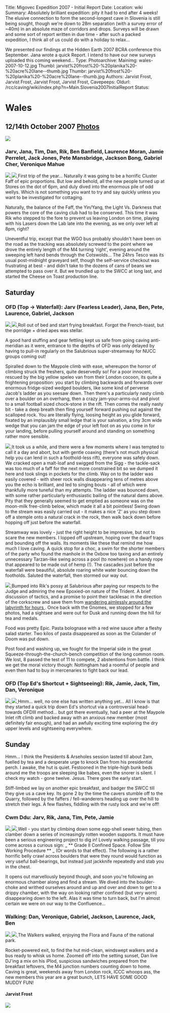 Title: Migovec Expedition 2007 - Initial Report
Date: 
Location: wiki
Summary: Absolutely brilliant expedition: pity it had to end after 4 weeks! The elusive connection to form the second-longest cave in Slovenia is still being sought, though we're down to 28m separation (with a survey error of ~40m) in an absolute maze of corridors and drops.
Surveys will be drawn and some sort of report written in due time - after such a packed expedition, I think all of us could do with a holiday to relax...

We presented our findings at the Hidden Earth 2007 BCRA conference this September. Jana wrote a quick Report. I intend to have our new surveys uploaded this coming weekend...
Type: 
Photoarchive:
Mainimg: wales-2007-10-12.jpg
Thumbl: jarvist%20frost%20-%20planika%20-%20acre%20lane--thumb.jpg
Thumbr: jarvist%20frost%20-%20planika%20-%20acre%20lane--thumb.jpg
Authors: Jarvist Frost, Jarvist Frost, Jarvist Frost, Jarvist Frost, 
Cavepeeps:
Oldurl: /rcc/caving/wiki/index.php?n=Main.Slovenia2007InitialReport
Status:

#  Wales 

##  12/14th October 2007 [ Photos ](/caving/photo_archive/trips/2007-10-12%20-%20south%20wales/)

![](wales-2007-10-12.jpg)

###  Jarv, Jana, Tim, Dan, Rik, Ben Banfield, Laurence Moran, Jamie Perrelet, Jack Jones, Pete Mansbridge, Jackson Bong, Gabriel Cher, Veronique Mahue 

[ ![](/caving/photo_archive/trips/2007-10-12%20-%20south%20wales/jarvist%20frost%20-%20fettling%20jamie%20and%20ben--thumb.jpg) ](/caving/photo_archive/trips/2007-10-12%20-%20south%20wales/jarvist%20frost%20-%20fettling%20jamie%20and%20ben.html) [ ![](/caving/photo_archive/trips/2007-05-25%20-%20Yorkshire%20JSPDT/Alijosa%20-%20Pot%20in%20York%20059--thumb.jpg) ](/caving/photo_archive/trips/2007-05-25%20-%20Yorkshire%20JSPDT/Alijosa%20-%20Pot%20in%20York%20059.html) First trip of the year... Naturally it was going to be a horrific Cluster Faff of epic proportions. But low and behold, all the new people turned up at Stores on the dot of 6pm, and duly dived into the enormous pile of odd wellys. Which is not something you want to try and say quickly unless you want to be investigated for cottaging. 

Naturally, the balance of the Faff, the Yin/Yang, the Light Vs. Darkness that powers the core of the caving club had to be conserved. This time it was Rik who stepped to the fore to prevent us leaving London on time, playing with his Lasers down the Lab late into the evening, as we only over left at 8pm, right? 

Uneventful trip, except that the WGO bus probably shouldn't have been on the road as the tracking was absolutely screwed to the point where we drove the entirely length of the M4 turning 'right', evening around the sweeping left hand bends through the Cotswolds... The 24hrs Tesco was its usual post-midnight graveyard self, though the self-service checkout was frustrating at best - and didn't take to the dozens of cans of beans we attempted to pass over it. But we trundled up to the SWCC at long last, and started the Cheese on Toast production line. 

##  Saturday 

###  OFD (Top -&gt; Waterfall): Jarv (Fearless Leader), Jana, Ben, Pete, Laurence, Gabriel, Jackson 

[ ![](/caving/photo_archive/trips/2007-10-12%20-%20south%20wales/jarvist%20frost%20-%20group%20shot%20gnome%20passage--thumb.jpg) ](/caving/photo_archive/trips/2007-10-12%20-%20south%20wales/jarvist%20frost%20-%20group%20shot%20gnome%20passage.html) [ ![](/caving/photo_archive/trips/2007-10-12%20-%20south%20wales/jarvist%20frost%20-%20gnome%20passage%20long%20shot--thumb.jpg) ](/caving/photo_archive/trips/2007-10-12%20-%20south%20wales/jarvist%20frost%20-%20gnome%20passage%20long%20shot.html) Roll out of bed and start frying breakfast. Forgot the French-toast, but the porridge + dried apes was stellar. 

A good hard stuffing and gear fettling kept us safe from going caving anti-meridian as it were, entrance to the depths of OFD was only delayed by having to pull-in regularly on the Salubrious super-streamway for NUCC groups coming out! 

Spiralled down to the Maypole climb with ease, whereupon the horror of climbing struck the freshers, quite deservedly so! For a poor innocent, rescued by the big yellow speleo van from their London cocoon, its quite a frightening proposition: you start by climbing backwards and forwards over enormous fridge-sized wedged boulders, like some kind of perverse Jacob's ladder as you seesaw down. Then there's a particularly nasty climb over a boulder on an overhang, then a crazy jam-your-arms-out and pivot to a small football sized chock-stone in the rift. Then comes the really nasty bit - take a deep breath then fling yourself forward pushing out against the scalloped rock. You are literally flying, loosing height as you glide forward, fixated by an implausibly small ledge that is your salvation, a tiny 3cm wide wedge that you can jam the edge of your left foot on as you come in for your landing, before pulling yourself around and standing on something rather more sensible. 

[ ![](/caving/photo_archive/trips/2007-10-12%20-%20south%20wales/jarvist%20frost%20-%20top%20of%20salubrius%20passage%20near%20corkscrew--thumb.jpg) ](/caving/photo_archive/trips/2007-10-12%20-%20south%20wales/jarvist%20frost%20-%20top%20of%20salubrius%20passage%20near%20corkscrew.html) It took us a while, and there were a few moments where I was tempted to call it a day and abort, but with gentle coaxing (there's not much physical help you can lend in such a foothold-less rift), everyone was safely down. We cracked open a malt-loaf and swigged from the Sigg - the tackle-sack was too much of a faff for the next more constrained bit so we dumped it here and took slings in pockets for the climb. Way on to the ladder was easily covered - with sheer rock walls disappearing tens of metres above you the echo is brilliant, and led to singing bouts - all of which were thankfully more tuneful than my attempts. The ladder was bounced down, with some rather particularly enthusiastic bailing of the natural dams above. Pity that they generally seemed to get emptied as someone was on the moon-milk free-climb below, which made it all a bit pointless! Swing down to the stream was easily carried out - it makes a nice 'Z' as you step down off a stemple onto a natural crack in the rock, then walk back down before hopping off just before the waterfall. 

Streamway was lovely - just the right height to be impressive, but not to scare the new members. I lopped off upstream, hoping over the dwarf traps and bounding off the walls. Its moments like these that remind me how much I love caving. A quick stop for a choc, a swim for the shorter members of the party who found the manhole in the Oxbow too taxing and an entirely unnecessary Tarzan-like swing across a pool (to nowhere) on a handy rope that appeared to be made out of hemp (!). The cascades just before the waterfall were beautiful, absolute roaring white water bouncing down the footholds. Saluted the waterfall, then stormed our way out. 

[ ![](/caving/photo_archive/trips/2007-10-12%20-%20south%20wales/jarvist%20frost%20-%20gnome%20passage%20group%20shot--thumb.jpg) ](/caving/photo_archive/trips/2007-10-12%20-%20south%20wales/jarvist%20frost%20-%20gnome%20passage%20group%20shot.html) Bumped into Rik's possy at Salubrious after paying our respects to the Judge and admiring the new Epoxied-on nature of the Trident. A brief discussion of tactics, and a promise to point their tacklesac in the direction of the corkscrew and save them from [ wandering aimlessly around the labyrinth for hours ](/caving/wales/wales-2007-04-12.php) . Once back with the Gnomes, we stopped for a few photos, had a sightsee and were out for Dusk and running down the hill for tea and medals. 

Food was pretty Epic. Pasta bolognase with a red wine sauce after a fleshy salad starter. Two kilos of pasta disappeared as soon as the Colander of Doom was put down. 

Post food and washing up, we fought for the Imperial side in the great Squeeze-through-the-church-bench competition of the long common room. We lost, 8 passed the test of 11 to compete, 2 abstentions from battle. I think we get the moral victory though: Nottingham had a roomful of people and even then had to buy in mercenaries to fight back our lead. 

###  OFD (Top Ed's Shortcut + Sightseeing): Rik, Jamie, Jack, Tim, Dan, Veronique 

[ ![](/caving/photo_archive/trips/2007-10-12%20-%20south%20wales/jarvist%20frost%20-%20fettling%20top%20entrance--thumb.jpg) ](/caving/photo_archive/trips/2007-10-12%20-%20south%20wales/jarvist%20frost%20-%20fettling%20top%20entrance.html) [ ![](/caving/photo_archive/trips/2007-10-12%20-%20south%20wales/jarvist%20frost%20-%20fettling%20top%20entrance%202--thumb.jpg) ](/caving/photo_archive/trips/2007-10-12%20-%20south%20wales/jarvist%20frost%20-%20fettling%20top%20entrance%202.html) Hmm... well, no one else has written anything yet... All I know is that they started a quick trip down Ed's shortcut via a controversial head-towards OFDIII method... but got there eventually, had a peer at the Maypole Inlet rift climb and backed away with an anxious new member (most definitely fair enough), and had an awfully exciting time exploring the dry upper levels and sightseeing everywhere. 

##  Sunday 

Hmm... I think the Presidents &amp; Arseholes session lasted till about 2am, fuelled by tea and a desperate urge to knock Dan from his presidential perch. I awake, the hut is quiet. Festooned in the triple-high bunk beds around me the troops are sleeping like babes, even the snorer is silent. I check my watch - gone twelve. Jesus. There goes the early start. 

Stiff-limbed we lay on another epic breakfast, and badger the SWCC till they give us a cave key. Its gone 2 by the time the cavers stumble off to the Quarry, followed by the faffers / fell-wanderers heading up over the hill to stretch their legs. A few flashes, fiddling with the rusty lock and we're off! 

###  Cwm Ddu: Jarv, Rik, Jana, Tim, Pete, Jamie 

[ ![](/caving/photo_archive/trips/2007-10-12%20-%20south%20wales/veronique%20mahue%20-%20IMGP0129--thumb.jpg) ](/caving/photo_archive/trips/2007-10-12%20-%20south%20wales/veronique%20mahue%20-%20IMGP0129.html) [ ![](/caving/photo_archive/trips/2007-10-12%20-%20south%20wales/veronique%20mahue%20-%20IMGP0127--thumb.jpg) ](/caving/photo_archive/trips/2007-10-12%20-%20south%20wales/veronique%20mahue%20-%20IMGP0127.html) Well - you start by climbing down some egg-shell sewer tubing, then clamber down a series of increasingly rotten wooden supports. It must have been a serious engineering project to dig in! Lovely walking passage, till you come across a curious sign: _ ** Grade II Confined Space. Follow Site Working Procedure ** _ (Or words to that effect). The following is a rather horrific belly crawl across boulders that were they round would function as very useful ball-bearings, but instead just jackknife repeatedly and stab you in the chest. 

It opens out marvellously beyond though, and soon you're following an enormous chamber along and find a stream. We dived into the boulder-choke and writhed ourselves around and up and over and down to get to a drippy chamber, with the way on looking rather confined (but very worn) disappearing down to the left. Alas it was time to turn back, but I'm almost certain we were on our way to the Confluence... 

###  Walking: Dan, Veronique, Gabriel, Jackson, Laurence, Jack, Ben 

[ ![](/caving/photo_archive/trips/2007-10-12%20-%20south%20wales/veronique%20mahue%20-%20IMGP0135--thumb.jpg) ](/caving/photo_archive/trips/2007-10-12%20-%20south%20wales/veronique%20mahue%20-%20IMGP0135.html) [ ![](/caving/photo_archive/trips/2007-10-12%20-%20south%20wales/veronique%20mahue%20-%20IMGP0144--thumb.jpg) ](/caving/photo_archive/trips/2007-10-12%20-%20south%20wales/veronique%20mahue%20-%20IMGP0144.html) The Walkers walked, enjoying the Flora and Fauna of the national park. 

Rocket-powered exit, to find the hut mid-clean, windswept walkers and a bus ready to whisk us home. Zoomed off into the setting sunset, Dan live DJ'ing a mix on his iPlod, suspicious sandwiches prepared from the breakfast leftovers, the M4 junction numbers counting down to home. Caving is great, weekends away from London rock, ICCC whoops ass, the new members this year are a great bunch, LETS HAVE SOME GOOD MUDDY FUN! 

####  Jarvist Frost 

[ ![](/caving/natural_born_caver.gif) ](/caving/photo_archive/cartoons)
